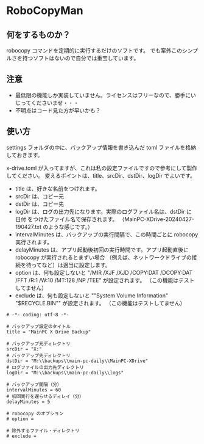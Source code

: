 # RoboCopyMan

## 何をするものか？

robocopy コマンドを定期的に実行するだけのソフトです。
でも案外このシンプルさを持つソフトはないので自分では重宝しています。

## 注意

- 最低限の機能しか実装していません。ライセンスはフリーなので、勝手にいじってくださいませ・・・
- 不明点はコード見た方が早いかも？

## 使い方

settings フォルダの中に、バックアップ情報を書き込んだ toml ファイルを格納しておきます。

x-drive.toml が入ってますが、これは私の設定ファイルですので参考にして製作してください。
変えるポイントは、title、srcDir、dstDir、logDir でよいです。

- title は、好きな名前をつけれます。
- srcDir は、コピー元
- dstDir は、コピー先
- logDir は、ログの出力先になります。実際のログファイル名は、dstDir に 日付 をつけたファイル名で保存されます。
（MainPC-XDrive-20240427-190427.txt のような感じです。）
- intervalMinutes は、バックアップの実行間隔で、この時間ごとに robocopy 実行されます。
- delayMinutes は、アプリ起動後初回の実行時間です。アプリ起動直後に robocopy が実行されるとまずい場合
（例えば、ネットワークドライブの接続を待ってなど）は適当に設定します。
- option は、何も設定しないと "/MIR /XJF /XJD /COPY:DAT /DCOPY:DAT /FFT /R:1 /W:10 /MT:128 /NP /TEE" が設定されます。
（この機能はテストしてません）
- exclude は、何も設定しないと "\"System Volume Information\" \"$RECYCLE.BIN\"" が設定されます。
（この機能はテストしてません）

```
# -*- coding: utf-8 -*-

# バックアップ設定のタイトル
title = "MainPC X Drive Backup"

# バックアップ元ディレクトリ
srcDir = "X:"
# バックアップ先ディレクトリ
dstDir = "M:\\backups\\main-pc-daily\\MainPC-XDrive"
# ログファイルの出力先ディレクトリ
logDir = "M:\\backups\\main-pc-daily\\logs"

# バックアップ間隔（分）
intervalMinutes = 60
# 初回実行を遅らせるディレイ（分）
delayMinutes = 5

# robocopy のオプション
# option =

# 除外するファイル・ディレクトリ
# exclude =
```
